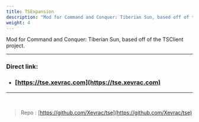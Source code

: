 ```yaml
---
title: TSExpansion
description: "Mod for Command and Conquer: Tiberian Sun, based off of the TSClient project."
weight: 4
---
```


Mod for Command and Conquer: Tiberian Sun, based off of the TSClient project.

---

### Direct link:

- ### [https://tse.xevrac.com](https://tse.xevrac.com)

---

<br/>

> Repo : [https://github.com/Xevrac/tse](https://github.com/Xevrac/tse)